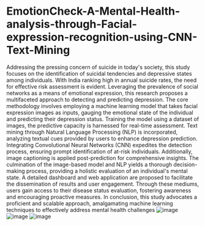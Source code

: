 # EmotionCheck-A-Mental-Health-analysis-through-Facial-expression-recognition-using-CNN-Text-Mining
Addressing the pressing concern of suicide in today's society, this study focuses on the identification of suicidal tendencies and depressive states among individuals. With India ranking high in annual suicide rates, the need for effective risk assessment is evident. Leveraging the prevalence of social networks as a means of emotional expression, this research proposes a multifaceted approach to detecting and predicting depression.
The core methodology involves employing a machine learning model that takes facial expression images as inputs, gauging the emotional state of the individual and predicting their depression status. Training the model using a dataset of images, the predictive capacity is harnessed for real-time assessment. Text mining through Natural Language Processing (NLP) is incorporated, analyzing textual cues provided by users to enhance depression prediction.
Integrating Convolutional Neural Networks (CNN) expedites the detection process, ensuring prompt identification of at-risk individuals. Additionally, image captioning is applied post-prediction for comprehensive insights. The culmination of the image-based model and NLP yields a thorough decision-making process, providing a holistic evaluation of an individual's mental state.
A detailed dashboard and web application are proposed to facilitate the dissemination of results and user engagement. Through these mediums, users gain access to their disease status evaluation, fostering awareness and encouraging proactive measures. In conclusion, this study advocates a proficient and scalable approach, amalgamating machine learning techniques to effectively address mental health challenges
![image](https://github.com/suhani2812/EmotionCheck-A-Mental-Health-analysis-through-Facial-expression-recognition-using-CNN-Text-Mining/assets/97598197/a5d28c89-4ca4-42c9-bd77-7bab66a18535)
![image](https://github.com/suhani2812/EmotionCheck-A-Mental-Health-analysis-through-Facial-expression-recognition-using-CNN-Text-Mining/assets/97598197/82a698a2-e015-4231-9c22-6f4747ca3252)
![image](https://github.com/suhani2812/EmotionCheck-A-Mental-Health-analysis-through-Facial-expression-recognition-using-CNN-Text-Mining/assets/97598197/c6f916f0-2ea2-4061-ba03-010036b26442)



